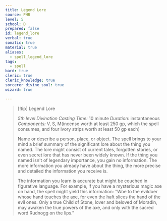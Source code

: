 ```yaml
---
title: Legend Lore
source: PHB
level: 5
school: D
prepared: false
id: legend_lore
verbal: true
somatic: true
material: true
aliases:
  - spell_legend_lore
tags:
  - spell
bard: true
cleric: true
cleric_knowledge: true
sorcerer_divine_soul: true
wizard: true

---
```

>[!tip] Legend Lore
>
> *5th level Divination*
> *Casting Time:* 10 minute
> *Duration:* instantaneous
> *Components:* V, S, M(incense worth at least 250 gp, which the spell consumes, and four ivory strips worth at least 50 gp each)
>
>Name or describe a person, place, or object. The spell brings to your mind a brief summary of the significant lore about the thing you named. The lore might consist of current tales, forgotten stories, or even secret lore that has never been widely known. If the thing you named isn't of legendary importance, you gain no information. The more information you already have about the thing, the more precise and detailed the information you receive is.
>
>The information you learn is accurate but might be couched in figurative language. For example, if you have a mysterious magic axe on hand, the spell might yield this information: "Woe to the evildoer whose hand touches the axe, for even the haft slices the hand of the evil ones. Only a true Child of Stone, lover and beloved of Moradin, may awaken the true powers of the axe, and only with the sacred word Rudnogg on the lips."
>

